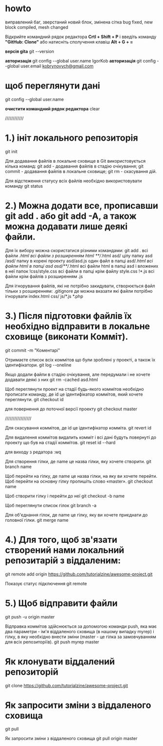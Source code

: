 # howto
виправлений баг, зверстаний новий блок, змінена сітка
bug fixed, new block compiled, mesh changed


Відкрийте командний рядок редактора **Crtl + Shift + P** і введіть команду **"GitHub: Clone"**
або натисніть сполучення клавіш **Alt + G + =**

**версія gitа** 
git --version

**авторизація**
git config --global user.name IgorKob
**авторизація**
git config --global user.email kobrynovych@gmail.com

# щоб переглянути дані
git config --global user.name

**очистити командний рядок редактора**
clear



////////////

# 1.) ініт локального репозиторія
git init 

Для додавання файлів в локальне сховище в Git використовується кілька команд:
git add - додавання файлів в стадію очікування;
git commit - додавання файлів в локальне сховище;
git rm - скасування дій.

Для відстеження статусу всіх файлів необхідно використовувати команду git status

# 2.) Можна додати все, прописавши git add . або git add -A, а також можна додавати лише деякі файли.
Для їх вибору можна скористатися різними командами:
git add 
         .        всі файли
         *.html   всі файли з розширенням html
         **/*.html
         asd/    цілу папку asd
         /asd/ папку в корені проекту
         asd/asd.js   один файл в папці
         asd/*.html    всі файли html в папці asd
         asd/**/*.html   всі файли html в папці asd і вложених в неї папок
         !css/style.css    всі файли в папці крім файлу style.css
         !*.js       всі файли крім файлів з розширенням .js 


Для ігнорування файлів, які не потрібно закидувати, 
створюється файл тільки з розширенням:
.gitignore
де можна вказати які файли потрібно ігнорувати
index.html
css/
js/*.js
*.php



# 3.) Після підготовки файлів їх необхідно відправити в локальне сховище (виконати Комміт). 
git commit -m "Коментарі"


Oтримаєте список всіх коммітов що були зроблені у проекті, а також їх ідентифікатори.
git log --oneline 


Якщо додали файли в стадію очікування, але передумали і не хочете додавати деякі з них
git rm -cached asd.html


Щоб переглянути проект на стадії будь-якого коммітов необхідно прописати команду,
де id це ідентифікатор коммітов, який хочете переглянути.
git checkout id


для повернення до поточної версії проекту
git checkout master



/////////////////


Для скасування коммітов, де id це ідентифікатор коммітa.
git revert id


Для видалення коммітов
видалить комміт і всі дані будуть повернуті до проекту що був на стадії коммітов.
git reset id --hard 

для виходу з редатора
:wq


Для створення гілки, де name це назва гілки, яку хочете створити.
git branch name



Щоб перейти на гілку, де name це назва гілки, на яку ви хочете перейти. 
Щоб перейти на основну гілку пропишіть слово «master».
git checkout name

Щоб створити гілку і перейти до неї
git checkout -b name


Щоб переглянути список гілок
git branch -a


Для об'єднання гілок, де name це гілку, яку ви хочете приєднати до головної гілки. 
git merge name





# 4.) Для того, щоб зв'язати створений нами локальний репозитарій з віддаленим:
git remote add origin https://github.com/tutorialzine/awesome-project.git

Показує статус підключення
git remote


# 5.) Щоб відправити файли
git push -u origin master

Відправка коммітов здійснюється за допомогою команди push, 
яка має два параметри - ім'я віддаленого сховища (в нашому випадку myrep) і гілку, 
в яку необхідно внести зміни (master - це гілка за замовчуванням для всіх репозиторіїв).
git push myrep master


# Як клонувати віддалений репозиторій
git clone https://github.com/tutorialzine/awesome-project.git



# Як запросити зміни з віддаленого сховища
git pull

Як запросити зміни з віддаленого сховища
git pull origin master

